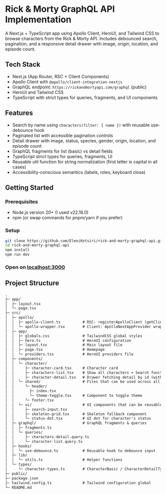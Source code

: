 # Rick & Morty GraphQL API Implementation

A Next.js + TypeScript app using Apollo Client, HeroUI, and Tailwind CSS to browse characters from the Rick & Morty API. Includes debounced search, pagination, and a responsive detail drawer with image, origin, location, and episode count.

## Tech Stack
- Next.js (App Router, RSC + Client Components)
- Apollo Client with `@apollo/client-integration-nextjs`
- GraphQL endpoint: `https://rickandmortyapi.com/graphql` (public)
- HeroUI and Tailwind CSS
- TypeScript with strict types for queries, fragments, and UI components

## Features
- Search by name using `characters(filter: { name })` with reusable use-debounce hook
- Paginated list with accessible pagination controls
- Detail drawer with image, status, species, gender, origin, location, and episode count
- GraphQL fragments for list (basic) vs detail fields
- TypeScript strict types for queries, fragments, UI 
- Reusable util function for string normalization (first letter is capital in all cases)
- Accessibility-conscious semantics (labels, roles, keyboard close)

## Getting Started

### Prerequisites
- Node.js version 20+ (I used v22.16.0)
- npm (or swap commands for pnpm/yarn if you prefer)

### Setup
```bash
git clone https://github.com/EleniKotsiri/rick-and-morty-graphql-api.git
cd rick-and-morty-graphql-api
npm install
npm run dev
```

### Open on [localhost:3000](http://localhost:3000/)

## Project Structure
```txt
.
├─ app/
│  ├─ layout.tsx
│  └─ page.tsx
├─ src/
│  ├─ apollo/
│  │  ├─ apollo-client.ts          # RSC: registerApolloClient (getClient/query/PreloadQuery)
│  │  └─ apollo-wrapper.tsx        # Client: ApolloNextAppProvider wrapper
│  ├─ app/
│  │  ├─ globals.css               # TailwindCSS global styles
│  │  ├─ hero.ts                   # HeroUI configuration
│  │  ├─ layout.tsx                # Main layout file
│  │  ├─ page.tsx                  # Homepage
│  │  └─ providers.tsx             # HeroUI providers file
│  ├─ components/
│  │  └─ character/
│  │     ├─ character-card.tsx     # Character card
│  │     ├─ characters-list.tsx    # Show all characters + Search functionality
│  │     ├─ character-detail.tsx   # Drawer fetching detail by id (with basic fallback)
│  │  └─ shared/                   # Files that can be used across all pages
│  │     └─ header/
│  │       ├─ index.tsx
│  │       └─ theme-toggle.tsx     # Component to toggle theme
│  │     └─ footer.tsx
│  │  └─ ui/                       # UI components that can be reusable  
│  │     ├─ search-input.tsx       
│  │     ├─ skeleton-grid.tsx      # Skeleton fallback component
│  │     └─ status-dot.tsx         # UI dot for character's status
│  ├─ graphql/                     # GraphQL fragments & queries
│  │  ├─ fragments.ts
│  │  └─ queries/
│  │     ├─ characters-detail.query.ts
│  │     └─ character-list.query.ts
│  ├─ hooks/
│  │  └─ use-debounce.ts           # Reusable hook to debounce input
│  ├─ lib/
│  │  └─ utils.ts                  # Helper functions
│  └─ types/
│     └─ character-types.ts        # CharacterBasic / CharacterDetailType, query & variable types
├─ public/
├─ package.json
├─ tailwind.config.ts              # Tailwind configuration global
└─ README.md
```
